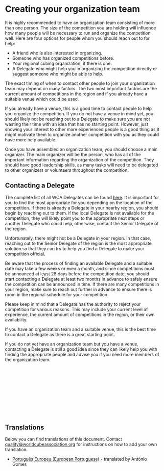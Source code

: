 # Creating your organization team

It is highly recommended to have an organization team consisting of more than one person. The size of the competition you are holding will influence how many people will be necessary to run and organize the competition well. Here are four options for people whom you should reach out to for help:

- A friend who is also interested in organizing.
- Someone who has organized competitions before.
- Your regional cubing organization, if there is one.
- A Delegate who might help you in organizing the competition directly or suggest someone who might be able to help.

The exact timing of when to contact other people to join your organization team may depend on many factors. The two most important factors are the current amount of competitions in the region and if you already have a suitable venue which could be used.

If you already have a venue, this is a good time to contact people to help you organize the competition. If you do not have a venue in mind yet, you should likely not be reaching out to a Delegate to make sure you are not wasting their time with an idea that has no starting point. However, just showing your interest to other more experienced people is a good thing as it might motivate them to organize another competition with you as they could have more help available.

Once you have assembled an organization team, you should choose a main organizer. The main organizer will be the person, who has all of the important information regarding the organization of the competition. They should have good leadership skills, as many tasks will need to be delegated to other organizers or volunteers throughout the competition.

## Contacting a Delegate

The complete list of all WCA Delegates can be found [here](https://www.worldcubeassociation.org/delegates). It is important for you to find the most appropriate for you depending on the location of the competition. If there is already a Delegate in your nearby region, you should begin by reaching out to them. If the local Delegate is not available for the competition, they will likely point you to the appropriate next steps or another Delegate who could help, otherwise, contact the Senior Delegate of the region.

Unfortunately, there might not be a Delegate in your region. In that case, reaching out to the Senior Delegate of the region is the most appropriate solution so that they can try to help you find a Delegate to make your competition official.

Be aware that the process of finding an available Delegate and a suitable date may take a few weeks or even a month, and since competitions must be announced at least 28 days before the competition date, you should start contacting a Delegate at least two months in advance to safely ensure the competition can be announced in time. If there are many competitions in your region, make sure to reach out further in advance to ensure there is room in the regional schedule for your competition.

Please keep in mind that a Delegate has the authority to reject your competition for various reasons. This may include your current level of experience, the current amount of competitions in the region, or their own availability.

If you have an organization team and a suitable venue, this is the best time to contact a Delegate as there is a great starting point.

If you do not yet have an organization team but you have a venue, contacting a Delegate is still a good idea since they can likely help you with finding the appropriate people and advise you if you need more members of the organization team.

<div style="margin-top: 200px"></div>

## Translations

Below you can find translations of this document. Contact quality@worldcubeassociation.org for instructions on how to add your own translation.

- [Português Europeu (European Portuguese)](https://worldcubeassociation.org/edudoc/organizer-guidelines/pt/orga-team-delegate.pdf) - translated by António Gomes
